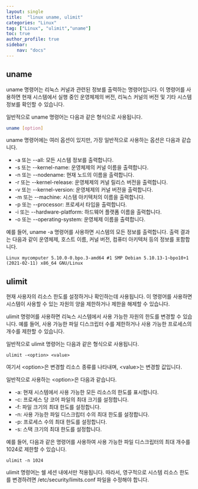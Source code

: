 ```yaml
---
layout: single
title:  "linux uname, ulimit"
categories: "Linux"
tag: ["Linux", "ulimit","uname"]
toc: true
author_profile: true
sidebar:
    nav: "docs"
---
```


## uname
uname 명령어는 리눅스 커널과 관련된 정보를 출력하는 명령어입니다. 이 명령어를 사용하면 현재 시스템에서 실행 중인 운영체제의 버전, 리눅스 커널의 버전 및 기타 시스템 정보를 확인할 수 있습니다.

일반적으로 uname 명령어는 다음과 같은 형식으로 사용됩니다.
```bash
uname [option]
```

uname 명령어에는 여러 옵션이 있지만, 가장 일반적으로 사용하는 옵션은 다음과 같습니다.

- -a 또는 --all: 모든 시스템 정보를 출력합니다.
- -s 또는 --kernel-name: 운영체제의 커널 이름을 출력합니다.
- -n 또는 --nodename: 현재 노드의 이름을 출력합니다.
- -r 또는 --kernel-release: 운영체제의 커널 릴리스 버전을 출력합니다.
- -v 또는 --kernel-version: 운영체제의 커널 버전을 출력합니다.
- -m 또는 --machine: 시스템 아키텍처의 이름을 출력합니다.
- -p 또는 --processor: 프로세서 타입을 출력합니다.
- -i 또는 --hardware-platform: 하드웨어 플랫폼 이름을 출력합니다.
- -o 또는 --operating-system: 운영체제 이름을 출력합니다.

예를 들어, uname -a 명령어를 사용하면 시스템의 모든 정보를 출력합니다. 출력 결과는 다음과 같이 운영체제, 호스트 이름, 커널 버전, 컴퓨터 아키텍처 등의 정보를 포함합니다.
```
Linux mycomputer 5.10.0-0.bpo.3-amd64 #1 SMP Debian 5.10.13-1~bpo10+1 (2021-02-11) x86_64 GNU/Linux
```

## ulimit
현재 사용자의 리소스 한도를 설정하거나 확인하는데 사용됩니다. 이 명령어를 사용하면 시스템이 사용할 수 있는 자원의 양을 제한하거나 제한을 해제할 수 있습니다.

ulimit 명령어를 사용하면 리눅스 시스템에서 사용 가능한 자원의 한도를 변경할 수 있습니다. 예를 들어, 사용 가능한 파일 디스크립터 수를 제한하거나 사용 가능한 프로세스의 개수를 제한할 수 있습니다.

일반적으로 ulimit 명령어는 다음과 같은 형식으로 사용됩니다.
```
ulimit -<option> <value>
```

여기서 \<option>은 변경할 리소스 종류를 나타내며, \<value>는 변경할 값입니다.

일반적으로 사용하는 \<option>은 다음과 같습니다.

- -a: 현재 시스템에서 사용 가능한 모든 리소스의 한도를 표시합니다.
- -c: 프로세스 당 코어 파일의 최대 크기를 설정합니다.
- -f: 파일 크기의 최대 한도를 설정합니다.
- -n: 사용 가능한 파일 디스크립터 수의 최대 한도를 설정합니다.
- -p: 프로세스 수의 최대 한도를 설정합니다.
- -s: 스택 크기의 최대 한도를 설정합니다.

예를 들어, 다음과 같은 명령어를 사용하여 사용 가능한 파일 디스크립터의 최대 개수를 1024로 제한할 수 있습니다.
```
ulimit -n 1024
```
ulimit 명령어는 쉘 세션 내에서만 적용됩니다. 따라서, 영구적으로 시스템 리소스 한도를 변경하려면 /etc/security/limits.conf 파일을 수정해야 합니다.

